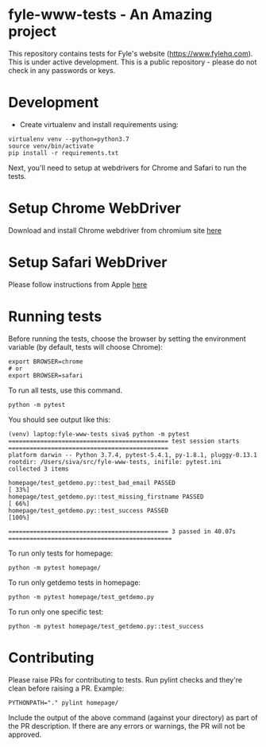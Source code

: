 # fyle-www-tests - An Amazing project

This repository contains tests for Fyle's website (https://www.fylehq.com). This is under active development.
This is a public repository - please do not check in any passwords or keys.

# Development

* Create virtualenv and install requirements using:

```
virtualenv venv --python=python3.7
source venv/bin/activate
pip install -r requirements.txt
```

Next, you'll need to setup at webdrivers for Chrome and Safari to run the tests.

# Setup Chrome WebDriver

Download and install Chrome webdriver from chromium site [here](https://chromedriver.chromium.org/downloads)

# Setup Safari WebDriver

Please follow instructions from Apple [here](https://developer.apple.com/documentation/webkit/testing_with_webdriver_in_safari)

# Running tests

Before running the tests, choose the browser by setting the environment variable (by default, tests will choose Chrome):

```
export BROWSER=chrome
# or
export BROWSER=safari
```

To run all tests, use this command.

```
python -m pytest
```

You should see output like this:

```
(venv) laptop:fyle-www-tests siva$ python -m pytest
============================================= test session starts =============================================
platform darwin -- Python 3.7.4, pytest-5.4.1, py-1.8.1, pluggy-0.13.1
rootdir: /Users/siva/src/fyle-www-tests, inifile: pytest.ini
collected 3 items                                                                                             

homepage/test_getdemo.py::test_bad_email PASSED                                                         [ 33%]
homepage/test_getdemo.py::test_missing_firstname PASSED                                                 [ 66%]
homepage/test_getdemo.py::test_success PASSED                                                           [100%]

============================================= 3 passed in 40.07s ==============================================
```


To run only tests for homepage:

```
python -m pytest homepage/
```

To run only getdemo tests in homepage:

```
python -m pytest homepage/test_getdemo.py
```

To run only one specific test:

```    
python -m pytest homepage/test_getdemo.py::test_success
```

# Contributing

Please raise PRs for contributing to tests. Run pylint checks and they're clean before raising a PR. Example:

```
PYTHONPATH="." pylint homepage/
```

Include the output of the above command (against your directory) as part of the PR description. If there are any errors or warnings, the PR will not be approved.
